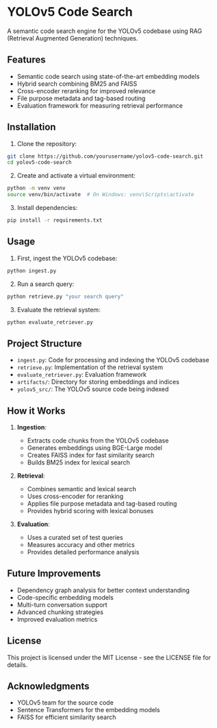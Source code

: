 # YOLOv5 Code Search

A semantic code search engine for the YOLOv5 codebase using RAG (Retrieval Augmented Generation) techniques.

## Features

- Semantic code search using state-of-the-art embedding models
- Hybrid search combining BM25 and FAISS
- Cross-encoder reranking for improved relevance
- File purpose metadata and tag-based routing
- Evaluation framework for measuring retrieval performance

## Installation

1. Clone the repository:
```bash
git clone https://github.com/yourusername/yolov5-code-search.git
cd yolov5-code-search
```

2. Create and activate a virtual environment:
```bash
python -m venv venv
source venv/bin/activate  # On Windows: venv\Scripts\activate
```

3. Install dependencies:
```bash
pip install -r requirements.txt
```

## Usage

1. First, ingest the YOLOv5 codebase:
```bash
python ingest.py
```

2. Run a search query:
```bash
python retrieve.py "your search query"
```

3. Evaluate the retrieval system:
```bash
python evaluate_retriever.py
```

## Project Structure

- `ingest.py`: Code for processing and indexing the YOLOv5 codebase
- `retrieve.py`: Implementation of the retrieval system
- `evaluate_retriever.py`: Evaluation framework
- `artifacts/`: Directory for storing embeddings and indices
- `yolov5_src/`: The YOLOv5 source code being indexed

## How it Works

1. **Ingestion**:
   - Extracts code chunks from the YOLOv5 codebase
   - Generates embeddings using BGE-Large model
   - Creates FAISS index for fast similarity search
   - Builds BM25 index for lexical search

2. **Retrieval**:
   - Combines semantic and lexical search
   - Uses cross-encoder for reranking
   - Applies file purpose metadata and tag-based routing
   - Provides hybrid scoring with lexical bonuses

3. **Evaluation**:
   - Uses a curated set of test queries
   - Measures accuracy and other metrics
   - Provides detailed performance analysis

## Future Improvements

- Dependency graph analysis for better context understanding
- Code-specific embedding models
- Multi-turn conversation support
- Advanced chunking strategies
- Improved evaluation metrics

## License

This project is licensed under the MIT License - see the LICENSE file for details.

## Acknowledgments

- YOLOv5 team for the source code
- Sentence Transformers for the embedding models
- FAISS for efficient similarity search 